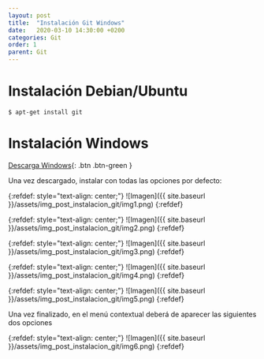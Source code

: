 ```yaml
---
layout: post
title:  "Instalación Git Windows"
date:   2020-03-10 14:30:00 +0200
categories: Git
order: 1
parent: Git
---
```


# Instalación Debian/Ubuntu

```console
$ apt-get install git
```

# Instalación Windows

[Descarga Windows](https://git-scm.com/download/win){: .btn .btn-green }

Una vez descargado, instalar con todas las opciones por defecto:

{:refdef: style="text-align: center;"}
![Imagen]({{ site.baseurl }}/assets/img_post_instalacion_git/img1.png)
{:refdef}

{:refdef: style="text-align: center;"}
![Imagen]({{ site.baseurl }}/assets/img_post_instalacion_git/img2.png)
{:refdef}

{:refdef: style="text-align: center;"}
![Imagen]({{ site.baseurl }}/assets/img_post_instalacion_git/img3.png)
{:refdef}

{:refdef: style="text-align: center;"}
![Imagen]({{ site.baseurl }}/assets/img_post_instalacion_git/img4.png)
{:refdef}

{:refdef: style="text-align: center;"}
![Imagen]({{ site.baseurl }}/assets/img_post_instalacion_git/img5.png)
{:refdef}

Una vez finalizado, en el menú contextual deberá de aparecer las siguientes dos opciones

{:refdef: style="text-align: center;"}
![Imagen]({{ site.baseurl }}/assets/img_post_instalacion_git/img6.png)
{:refdef}
